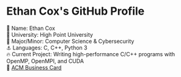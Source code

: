 # Ethan Cox's GitHub Profile
👋 Name: Ethan Cox <br />
🏫 University: High Point University <br />
📜 Major/Minor: Computer Science & Cybersecurity <br />
⚓ Languages: C, C++, Python 3 <br />
🔥 Current Project: Writing high-performance C/C++ programs with OpenMP, OpenMPI, and CUDA  <br />
📧 [ACM Business Card](https://services.acm.org/public/vcard/vcard.cfm?handle=ethancox) <br />
